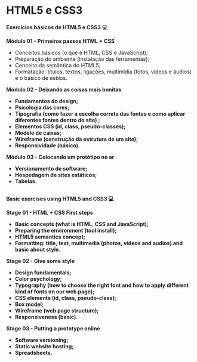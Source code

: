 # HTML5 e CSS3
<strong>Exercícios básicos de HTML5 e CSS3</strong> 💻

<strong>Módulo 01 - Primeiros passos HTML + CSS</strong>
* Conceitos básicos (o que é HTML, CSS e JavaScript);
* Preparação do ambiente (instalação das ferramentas);
* Conceito da semântica do HTML5;
* Formatação: títulos, textos, ligações, multimídia (fotos, vídeos e áudios) e o básico de estilos.

<strong>Módulo 02 - Deixando as coisas mais bonitas<strong>
* Fundamentos do design;
* Psicologia das cores;
* Tipografia (como fazer a escolha correta das fontes e como aplicar diferentes fontes dentro do site) ;
* Elementos CSS (id, class, pseudo-classes);
* Modelo de caixas;
* Wireframe (construção da estrutura de um site);
* Responsividade (básico).

<strong>Módulo 03 - Colocando um protótipo no ar</strong>
* Versionamento de software;
* Hospedagem de sites estáticos;
* Tabelas.
 
 ##
 
 <strong>Basic exercises using HTML5 and CSS3</strong> 💻
 
 <strong>Stage 01 - HTML + CSS First steps</strong>
 * Basic concepts (what is HTML, CSS and JavaScript);
 * Preparing the environment (tool install);
 * HTML5 semantics concept;
 * Formatting: title, text, multimedia (photos, videos and audios) and basic about style.
 
 <strong>Stage 02 - Give some style</strong>
 * Design fundamentals;
 * Color psychology;
 * Typography (how to choose the right font and how to apply different kind of fonts on our web page);
 * CSS elements (id, class, pseudo-class);
 * Box model;
 * Wireframe (web page structure);
 * Responsiveness (basic).
 
 <strong>Stage 03 - Putting a prototype online</strong>
 * Software versioning;
 * Static website hosting;
 * Spreadsheets.
